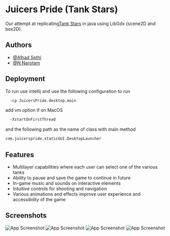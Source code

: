 # Juicers Pride (Tank Stars)

Our attempt at replicating[Tank Stars](https://apps.apple.com/us/app/tank-stars/id1347123739) in java using
LibGdx (scene2D and box2D). 


## Authors

- [@Alhad Sethi](https://github.com/Alhad-Sethi)
- [@N Narotam](https://github.com/greasyfinger)


## Deployment

To run use intellij and use the following configuration to run

```bash
  -cp JuicersPride.desktop.main
```

add vm option if on MacOS
```bash
  -XstartOnFirstThread
```
and the following path as the name of class with main method

```bash
com.juicerspride.staticGUI.DesktopLauncher
```
## Features

- Multilayer capabilities where each user can select one of the various tanks
- Ability to pause and save the game to continue in future
- In-game music and sounds on interactive elements
- Intuitive controls for shooting and navigation
- Various animations and effects improve user experience and accessibility of the game
  
## Screenshots

![App Screenshot](https://github.com/greasyfinger/juicers_pride/blob/main/assets/lobbyscron.png?raw=true)
![App Screenshot](https://github.com/greasyfinger/juicers_pride/blob/main/assets/popscron.png?raw=true)
![App Screenshot](https://github.com/greasyfinger/juicers_pride/blob/main/assets/savescron.png?raw=true)
![App Screenshot](https://github.com/greasyfinger/juicers_pride/blob/main/assets/gamescron.png?raw=true)

